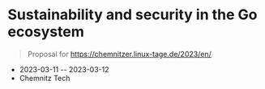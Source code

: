 # Sustainability and security in the Go ecosystem

> Proposal for https://chemnitzer.linux-tage.de/2023/en/

* 2023-03-11 -- 2023-03-12
* Chemnitz Tech
